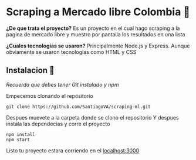 # Scraping a Mercado libre Colombia 🤝 

**¿De que trata el proyecto?**
Es un proyecto en el cual hago scraping a la pagina de mercado libre y muestro por pantalla los resultados en una lista


**¿Cuales tecnologias se usaron?**
Principalmente Node.js y Express.
Aunque obviamente se usaron tecnologias como HTML y CSS 


## Instalacion 🚀

_Recuerda que debes tener Git instalado y npm_

Empecemos clonando el repositorio
```
git clone https://github.com/SantiagoVA/scraping-ml.git
```
Despues muevete a la carpeta donde se clono el repositorio
Y despues instala las dependecias y corre el proyecto

```
npm install
npm start
```

Listo tu proyecto estara corriendo en el [localhost:3000](http://localhost:3000)